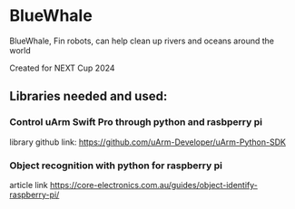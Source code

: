 # BlueWhale
BlueWhale, Fin robots, can help clean up rivers and oceans around the world

Created for NEXT Cup 2024

## Libraries needed and used:
### Control uArm Swift Pro through python and rasbperry pi
library github link:
https://github.com/uArm-Developer/uArm-Python-SDK

### Object recognition with python for raspberry pi
article link
https://core-electronics.com.au/guides/object-identify-raspberry-pi/
